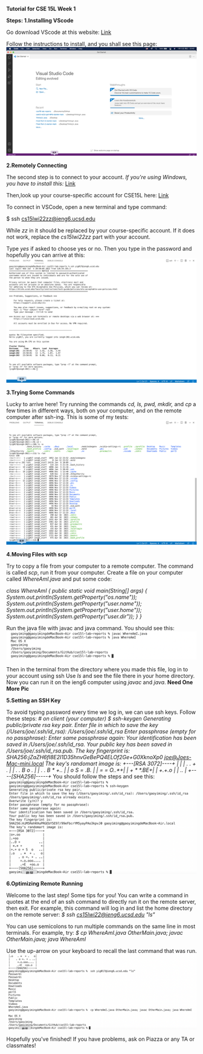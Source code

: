 __Tutorial for CSE 15L Week 1__

__Steps:
1.Installing VScode__

Go download VScode at this website:
[Link][1]

[1]:  https://code.visualstudio.com/
Follow the instructions to install, and you shall see this page:
![Image][11]

[11]: 1.png

__2.Remotely Connecting__

The second step is to connect to your account.
_If you're using Windows, you have to install this:_
[Link][2]

[2]:  https://docs.microsoft.com/en-us/windows-server/administration/openssh/openssh_install_firstuse
Then,look up your course-specific account for CSE15L here:
[Link][3]

[3]:  https://sdacs.ucsd.edu/~icc/index.php
To connect in VSCode, open a new terminal and type command:

$ ssh cs15lwi22zz@ieng6.ucsd.edu

While _zz_ in it should be replaced by your course-specific account.
If it does not work, replace the _cs15lwi22zz_ part with your account.

Type _yes_ if asked to choose yes or no.
Then you type in the password and hopefully you can arrive at this:
![Image][12]

[12]: 2.png


__3.Trying Some Commands__

Lucky to arrive here!
Try running the commands _cd, ls, pwd, mkdir,_ and _cp_ a few times in different ways, 
both on your computer, and on the remote computer after ssh-ing. 
This is some of my tests:
![Image][13]

[13]: 3.png

__4.Moving Files with scp__

Try to copy a file from your computer to a remote computer.
The command is called _scp_, run it from your computer.
Create a file on your computer called _WhereAmI.java_ and put some code:

_class WhereAmI {
  public static void main(String[] args) {
    System.out.println(System.getProperty("os.name"));
    System.out.println(System.getProperty("user.name"));
    System.out.println(System.getProperty("user.home"));
    System.out.println(System.getProperty("user.dir"));
  }
}_

Run the java file with javac and java command.
You should see this:
![Image][14]

[14]: 4.png

Then in the terminal from the directory where you made this file, log in to your account using ssh
Use _ls_ and see the file there in your home directory.
Now you can run it on the ieng6 computer using _javac_ and _java_.
__Need One More Pic__

__5.Setting an SSH Key__

To avoid typing password every time we log in, we can use ssh keys.
Follow these steps:
_# on client (your computer)
$ ssh-keygen
Generating public/private rsa key pair.
Enter file in which to save the key (/Users/joe/.ssh/id_rsa): /Users/joe/.ssh/id_rsa
Enter passphrase (empty for no passphrase): 
Enter same passphrase again: 
Your identification has been saved in /Users/joe/.ssh/id_rsa.
Your public key has been saved in /Users/joe/.ssh/id_rsa.pub.
The key fingerprint is:
SHA256:jZaZH6fI8E2I1D35hnvGeBePQ4ELOf2Ge+G0XknoXp0 joe@Joes-Mac-mini.local
The key's randomart image is:
+---[RSA 3072]----+
|                 |
|       . . + .   |
|      . . B o .  |
|     . . B * +.. |
|      o S = *.B. |
|       = = O.*.*+|
|        + * *.BE+|
|           +.+.o |
|             ..  |
+----[SHA256]-----+_
You should follow the steps and see this:
![Image][15]

[15]: 5.png

__6.Optimizing Remote Running__

Welcome to the last step!
Some tips for you!
  You can write a command in quotes at the end of an ssh command to directly run it on the remote server, then exit. 
  For example, this command will log in and list the home directory on the remote server:
_$ ssh cs15lwi22@ieng6.ucsd.edu "ls"_

  You can use semicolons to run multiple commands on the same line in most terminals. For example, try:
_$ cp WhereAmI.java OtherMain.java; javac OtherMain.java; java WhereAmI_

  Use the up-arrow on your keyboard to recall the last command that was run.
![Image][16]

[16]: 6.png

Hopefully you've finished! If you have problems, ask on Piazza or any TA or classmates!





